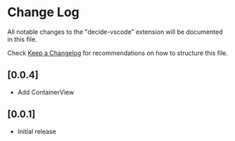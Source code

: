 # Change Log

All notable changes to the "decide-vscode" extension will be documented in this file.

Check [Keep a Changelog](http://keepachangelog.com/) for recommendations on how to structure this file.

## [0.0.4]

- Add ContainerView

## [0.0.1]

- Initial release
